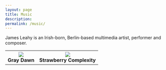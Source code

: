 ```yaml
---
layout: page
title: Music
description:
permalink: /music/
---
```


James Leahy is an Irish-born, Berlin-based multimedia artist, performer and composer.

<table style="width:100%" height="100%" cellspacing="25" cellpadding="0">
  <tr>
    <th align="center"><a href="{{page.url}}graydawn"><img src="{{site.url}}/assets/images/music/graydawn.png"></a>
    <br><b>Gray Dawn</b></th>
    <th align="center"><a href="{{page.url}}strawberrycomplexity"><img src="{{site.url}}/assets/images/music/strawberrycomplexity.png"></a>
    <br><b>Strawberry Complexity</b></th>
  </tr>
  </table>
